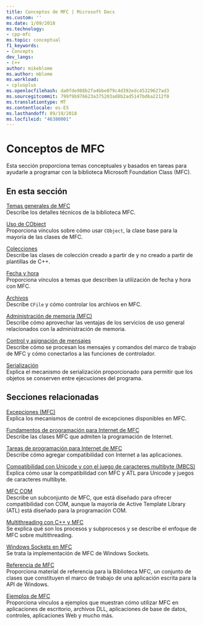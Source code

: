 ```yaml
---
title: Conceptos de MFC | Microsoft Docs
ms.custom: ''
ms.date: 1/09/2018
ms.technology:
- cpp-mfc
ms.topic: conceptual
f1_keywords:
- Concepts
dev_langs:
- C++
author: mikeblome
ms.author: mblome
ms.workload:
- cplusplus
ms.openlocfilehash: da0fde988b2fa4bbe079c4d392edc45329627ad3
ms.sourcegitcommit: 799f9b976623a375203ad8b2ad5147bd6a2212f0
ms.translationtype: MT
ms.contentlocale: es-ES
ms.lasthandoff: 09/19/2018
ms.locfileid: "46380001"
---
```

# <a name="mfc-concepts"></a>Conceptos de MFC

Esta sección proporciona temas conceptuales y basados en tareas para ayudarle a programar con la biblioteca Microsoft Foundation Class (MFC).

## <a name="in-this-section"></a>En esta sección

[Temas generales de MFC](../mfc/general-mfc-topics.md)<br/>
Describe los detalles técnicos de la biblioteca MFC.

[Uso de CObject](../mfc/using-cobject.md)<br/>
Proporciona vínculos sobre cómo usar `CObject`, la clase base para la mayoría de las clases de MFC.

[Colecciones](../mfc/collections.md)<br/>
Describe las clases de colección creado a partir de y no creado a partir de plantillas de C++.

[Fecha y hora](../atl-mfc-shared/date-and-time.md)<br/>
Proporciona vínculos a temas que describen la utilización de fecha y hora con MFC.

[Archivos](../mfc/files-in-mfc.md)<br/>
Describe `CFile` y cómo controlar los archivos en MFC.

[Administración de memoria (MFC)](../mfc/memory-management.md)<br/>
Describe cómo aprovechar las ventajas de los servicios de uso general relacionados con la administración de memoria.

[Control y asignación de mensajes](../mfc/message-handling-and-mapping.md)<br/>
Describe cómo se procesan los mensajes y comandos del marco de trabajo de MFC y cómo conectarlos a las funciones de controlador.

[Serialización](../mfc/serialization-in-mfc.md)<br/>
Explica el mecanismo de serialización proporcionado para permitir que los objetos se conserven entre ejecuciones del programa.

## <a name="related-sections"></a>Secciones relacionadas

[Excepciones (MFC)](../mfc/exception-handling-in-mfc.md)<br/>
Explica los mecanismos de control de excepciones disponibles en MFC.

[Fundamentos de programación para Internet de MFC](../mfc/mfc-internet-programming-basics.md)<br/>
Describe las clases MFC que admiten la programación de Internet.

[Tareas de programación para Internet de MFC](../mfc/mfc-internet-programming-tasks.md)<br/>
Describe cómo agregar compatibilidad con Internet a las aplicaciones.

[Compatibilidad con Unicode y con el juego de caracteres multibyte (MBCS)](../atl-mfc-shared/unicode-and-multibyte-character-set-mbcs-support.md)<br/>
Explica cómo usar la compatibilidad con MFC y ATL para Unicode y juegos de caracteres multibyte.

[MFC COM](../mfc/mfc-com.md)<br/>
Describe un subconjunto de MFC, que está diseñado para ofrecer compatibilidad con COM, aunque la mayoría de Active Template Library (ATL) está diseñado para la programación COM.

[Multithreading con C++ y MFC](../parallel/multithreading-with-cpp-and-mfc.md)<br/>
Se explica qué son los procesos y subprocesos y se describe el enfoque de MFC sobre multithreading.

[Windows Sockets en MFC](../mfc/windows-sockets.md)<br/>
Se trata la implementación de MFC de Windows Sockets.

[Referencia de MFC](../mfc/mfc-desktop-applications.md)<br/>
Proporciona material de referencia para la Biblioteca MFC, un conjunto de clases que constituyen el marco de trabajo de una aplicación escrita para la API de Windows.

[Ejemplos de MFC](../visual-cpp-samples.md)<br/>
Proporciona vínculos a ejemplos que muestran cómo utilizar MFC en aplicaciones de escritorio, archivos DLL, aplicaciones de base de datos, controles, aplicaciones Web y mucho más.
